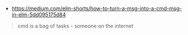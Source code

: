 - https://medium.com/elm-shorts/how-to-turn-a-msg-into-a-cmd-msg-in-elm-5dd095175d84

>cmd is a bag of tasks - someone on the internet
